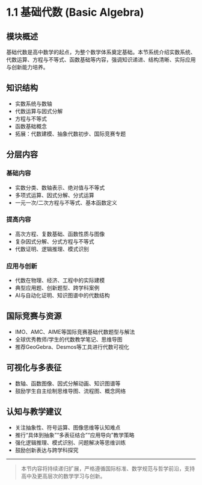 # 1.1 基础代数 (Basic Algebra)

## 模块概述

基础代数是高中数学的起点，为整个数学体系奠定基础。本节系统介绍实数系统、代数运算、方程与不等式、函数基础等内容，强调知识递进、结构清晰、实际应用与创新能力培养。

## 知识结构

- 实数系统与数轴
- 代数运算与因式分解
- 方程与不等式
- 函数基础概念
- 拓展：代数建模、抽象代数初步、国际竞赛专题

## 分层内容

### 基础内容

- 实数分类、数轴表示、绝对值与不等式
- 多项式运算、因式分解、分式运算
- 一元一次/二次方程与不等式、基本函数定义

### 提高内容

- 高次方程、复数基础、函数性质与图像
- 复杂因式分解、分式方程与不等式
- 代数证明、逻辑推理、模式识别

### 应用与创新

- 代数在物理、经济、工程中的实际建模
- 典型应用题、创新题型、跨学科案例
- AI与自动化证明、知识图谱中的代数结构

## 国际竞赛与资源

- IMO、AMC、AIME等国际竞赛基础代数题型与解法
- 全球优秀教师/学生的代数教学笔记、思维导图
- 推荐GeoGebra、Desmos等工具进行代数可视化

## 可视化与多表征

- 数轴、函数图像、因式分解动画、知识图谱等
- 鼓励学生自主绘制思维导图、流程图、概念网络

## 认知与教学建议

- 关注抽象性、符号运算、图像思维等认知难点
- 推行“具体到抽象”“多表征结合”“应用导向”教学策略
- 强化逻辑推理、模式识别、问题解决等思维训练
- 鼓励创新表达与跨学科探究

---

> 本节内容将持续递归扩展，严格遵循国际标准、数学规范与哲学前沿，支持高中及更高层次的数学学习与创新。
